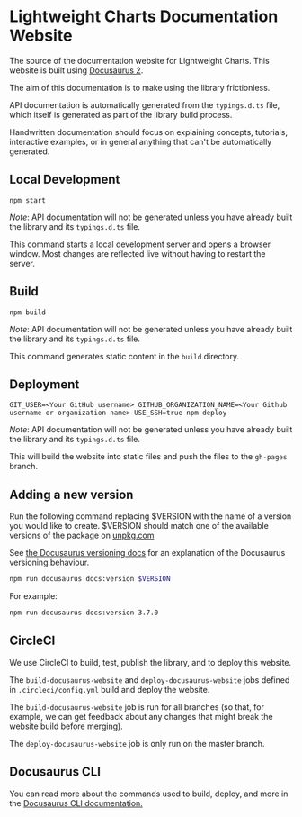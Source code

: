 # Lightweight Charts Documentation Website

The source of the documentation website for Lightweight Charts. This website is built using [Docusaurus 2](https://v2.docusaurus.io/).

The aim of this documentation is to make using the library frictionless.

API documentation is automatically generated from the `typings.d.ts` file, which itself is generated as part of the library build process.

Handwritten documentation should focus on explaining concepts, tutorials, interactive examples, or in general anything that can't be automatically generated.

## Local Development

```console
npm start
```

_Note_: API documentation will not be generated unless you have already built the library and its `typings.d.ts` file.

This command starts a local development server and opens a browser window. Most changes are reflected live without having to restart the server.

## Build

```console
npm build
```

_Note_: API documentation will not be generated unless you have already built the library and its `typings.d.ts` file.

This command generates static content in the `build` directory.

## Deployment

```console
GIT_USER=<Your GitHub username> GITHUB_ORGANIZATION_NAME=<Your Github username or organization name> USE_SSH=true npm deploy
```

_Note_: API documentation will not be generated unless you have already built the library and its `typings.d.ts` file.

This will build the website into static files and push the files to the `gh-pages` branch.

## Adding a new version

Run the following command replacing $VERSION with the name of a version you would like to create. $VERSION should match one of the available versions of the package on [unpkg.com](https://unpkg.com)

See [the Docusaurus versioning docs](https://docusaurus.io/docs/versioning#tagging-a-new-version) for an explanation of the Docusaurus versioning behaviour.

```bash
npm run docusaurus docs:version $VERSION
```

For example:

```bash
npm run docusaurus docs:version 3.7.0
```

## CircleCI

We use CircleCI to build, test, publish the library, and to deploy this website.

The `build-docusaurus-website` and `deploy-docusaurus-website` jobs defined in `.circleci/config.yml` build and deploy the website.

The `build-docusaurus-website` job is run for all branches (so that, for example, we can get feedback about any changes that might break the website build before merging).

The `deploy-docusaurus-website` job is only run on the master branch.

## Docusaurus CLI

You can read more about the commands used to build, deploy, and more in the [Docusaurus CLI documentation.](https://docusaurus.io/docs/cli)
